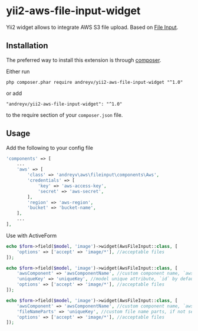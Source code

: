 # yii2-aws-file-input-widget
Yii2 widget allows to integrate AWS S3 file upload. Based on [File Input](https://github.com/kartik-v/bootstrap-fileinput).

## Installation

The preferred way to install this extension is through [composer](http://getcomposer.org/download/).

Either run

```
php composer.phar require andreyv/yii2-aws-file-input-widget "^1.0"
```

or add

```
"andreyv/yii2-aws-file-input-widget": "^1.0"
```

to the require section of your `composer.json` file.

## Usage

Add the following to your config file

```php
'components' => [
    ...
    'aws' => [
        'class' => 'andreyv\aws\fileinput\components\Aws',
        'credentials' => [
            'key' => 'aws-access-key',
            'secret' => 'aws-secret',
        ],
        'region' => 'aws-region',
        'bucket' => 'bucket-name',
    ],
    ...
],

```

Use with ActiveForm

```php
echo $form->field($model, 'image')->widget(AwsFileInput::class, [
    'options' => ['accept' => 'image/*'], //acceptable files
]);
```

```php
echo $form->field($model, 'image')->widget(AwsFileInput::class, [
    'awsComponent' => 'awsComponentName', //custom component name, `aws` by default
    'uniqueKey' => 'uniqueKey', //model unique attribute, `id` by default
    'options' => ['accept' => 'image/*'], //acceptable files
]);
```

```php
echo $form->field($model, 'image')->widget(AwsFileInput::class, [
    'awsComponent' => 'awsComponentName', //custom component name, `aws` by default
    'fileNameParts' => 'uniqueKey', //custom file name parts, if not set `uniqueKey` will be used
    'options' => ['accept' => 'image/*'], //acceptable files
]);
```

